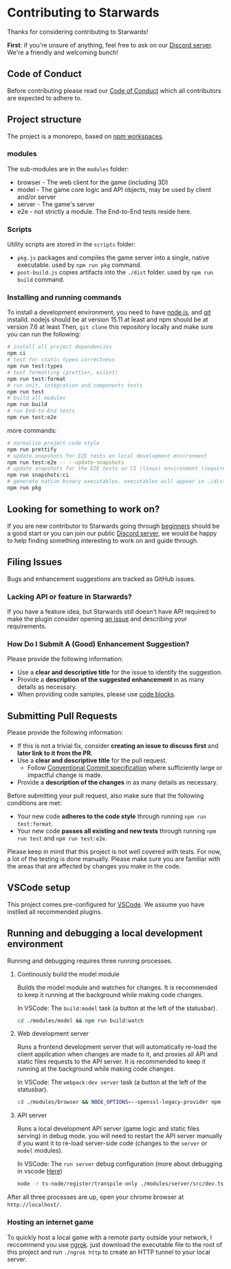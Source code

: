 # Contributing to Starwards

Thanks for considering contributing to Starwards!

**First**: if you're unsure of anything, feel free to ask on our [Discord
server][discord-invite-link]. We're a friendly and welcoming bunch!

## Code of Conduct

Before contributing please read our [Code of Conduct](CODE_OF_CONDUCT.md) which
all contributors are expected to adhere to.

## Project structure

The project is a monorepo, based on [npm workspaces](https://docs.npmjs.com/cli/v7/using-npm/workspaces).

### modules

The sub-modules are in the `modules` folder:

-   browser - The web client for the game (including 3D)
-   model - The game core logic and API objects, may be used by client and/or server
-   server - The game's server
-   e2e - not strictly a module. The End-to-End tests reside here.

### Scripts

Utility scripts are stored in the `scripts` folder:

-   `pkg.js` packages and compiles the game server into a single, native executable. used by `npm run pkg` command.
-   `post-build.js` copies artifacts into the `./dist` folder. used by `npm run build` command.

### Installing and running commands

To install a development environment, you need to have [node.js](https://nodejs.org/en/download/), and [git](https://git-scm.com/book/en/v2/Getting-Started-Installing-Git) installd. nodejs should be at version 15.11 at least and npm should be at version 7.6 at least
Then, `git clone` this repository locally and make sure you can run the following:

```sh
# install all project dependencies
npm ci
# test for static types correctness
npm run test:types
# test formatting (prettier, eslint)
npm run test:format
# run unit, integration and components tests
npm run test
# build all modules
npm run build
# run End-to-End tests
npm run test:e2e
```

more commands:

```sh
# normalize project code style
npm run prettify
# update snapshots for E2E tests on local development environment
npm run test:e2e -- --update-snapshots
# update snapshots for the E2E tests on CI (linux) environment (requires docker. very slow)
npm run snapshots:ci
# generate native binary executables. executables will appear in ./dist folder.
npm run pkg
```

## Looking for something to work on?

If you are new contributor to Starwards going through
[beginners][good-first-issue] should be a good start or you can join our public
[Discord server][discord-invite-link], we would be happy to help finding
something interesting to work on and guide through.

## Filing Issues

Bugs and enhancement suggestions are tracked as GitHub issues.

### Lacking API or feature in Starwards?

If you have a feature idea, but Starwards still doesn't have API required to make
the plugin consider opening [an issue][feature-issue] and describing your
requirements.

### How Do I Submit A (Good) Enhancement Suggestion?

Please provide the following information:

-   Use a **clear and descriptive title** for the issue to identify the
    suggestion.
-   Provide a **description of the suggested enhancement** in as many details as
    necessary.
-   When providing code samples, please use [code blocks][code-blocks].

[code-blocks]: https://help.github.com/articles/creating-and-highlighting-code-blocks/

## Submitting Pull Requests

Please provide the following information:

-   If this is not a trivial fix, consider **creating an issue to discuss first**
    and **later link to it from the PR**.
-   Use a **clear and descriptive title** for the pull request.
    -   Follow [Conventional Commit specification](https://www.conventionalcommits.org/en/v1.0.0/) where sufficiently large or impactful change is made.
-   Provide a **description of the changes** in as many details as necessary.

Before submitting your pull request, also make sure that the following
conditions are met:

-   Your new code **adheres to the code style** through running `npm run test:format`.
-   Your new code **passes all existing and new tests** through running `npm run test` and `npm run test:e2e`.

Please keep in mind that this project is not well covered with tests. For now, a lot of the testing is done manually. Please make sure you are familiar with the areas that are affected by changes you make in the code.

## VSCode setup

This project comes pre-configured for [VSCode](https://code.visualstudio.com/). We assume yuo have instlled all recommended plugins.

## Running and debugging a local development environment

Running and debugging requires three running processes.

1. Continously build the model module

    Builds the model module and watches for changes. It is recommended to keep it running at the background while making code changes.

    In VSCode: The `build:model` task (a button at the left of the statusbar).

    ```sh
    cd ./modules/model && npm run build:watch
    ```

2. Web development server

    Runs a frontend development server that will automatically re-load the client appilcation when changes are made to it, and proxies all API and static files requests to the API server. It is recommended to keep it running at the background while making code changes.

    In VSCode: The `webpack:dev server` task (a button at the left of the statusbar).

    ```sh
    cd ./modules/browser && NODE_OPTIONS=--openssl-legacy-provider npm start
    ```

3. API server

    Runs a local development API server (game logic and static files serving) in debug mode. you will need to restart the API server manually if you want it to re-load server-side code (changes to the `server` or `model` modules).

    In VSCode: The `run server` debug configuration (more about debugging in vscode [Here](https://code.visualstudio.com/docs/editor/debugging))

    ```sh
    node -r ts-node/register/transpile-only ./modules/server/src/dev.ts
    ```

After all three processes are up, open your chrome browser at `http://localhost/`.

### Hosting an internet game

To quickly host a local game with a remote party outside your network, I reccommend you use [ngrok](https://ngrok.com/). just download the executable file to the root of this project and run `./ngrok http` to create an HTTP tunnel to your local server.

[discord-invite-link]: https://discord.gg/p56nSVEjdb
[good-first-issue]: https://github.com/starwards/starwards/labels/good%20first%20issue
[feature-issue]: https://github.com/starwards/starwards/issues/new?assignees=&labels=enhancement%20system
